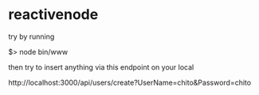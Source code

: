 # reactivenode

try by running 

$> node bin/www

then try to insert anything via this endpoint on your local

http://localhost:3000/api/users/create?UserName=chito&Password=chito

